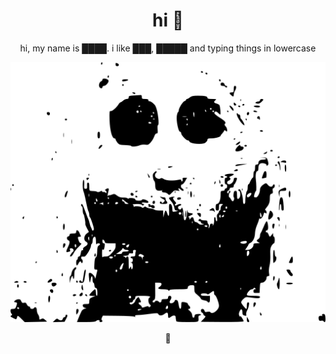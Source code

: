 <h1 align="center">hi 🥵</h1>

<p align="center">hi, my name is ████. i like ███, █████ and typing things in lowercase</p>

<p align="center">
  <img src="/src/betich.png" alt="profile">
</p>

<!--
<h2>Things I kinda know</h2>

idk these icons look cool

<h3>Languages</h3>

<p align="left">
  <a href="https://www.typescriptlang.org/" target="_blank">
     <img src="https://raw.githubusercontent.com/devicons/devicon/master/icons/typescript/typescript-original.svg" alt="typescript" width="40" height="40"/>
  </a>
  
  <a href="https://sass-lang.com/" target="_blank">
     <img src="https://raw.githubusercontent.com/devicons/devicon/master/icons/sass/sass-original.svg" alt="sass" width="40" height="40"/>
  </a>
  
  <a href="https://nodejs.org/en/" target="_blank">
     <img src="https://github.com/devicons/devicon/blob/master/icons/nodejs/nodejs-plain.svg" alt="nodejs" width="40" height="40"/>
  </a>
  
  <a href="https://www.python.org/" target="_blank">
     <img src="https://github.com/devicons/devicon/blob/master/icons/python/python-original.svg" alt="python" width="40" height="40"/>
  </a>
</p>

<h3>Frameworks/Libraries</h3>

<p align="left">
  <a href="https://nextjs.org/" target="_blank">
     <img src="https://github.com/betich/betich/blob/main/src/nextjs-white.svg" alt="nextjs" width="40" height="40"/>
  </a>

  <a href="https://reactjs.org/" target="_blank">
     <img src="https://raw.githubusercontent.com/devicons/devicon/master/icons/react/react-original.svg" alt="react" width="40" height="40"/>
  </a>

  <a href="https://preactjs.com/" target="_blank">
     <img src="https://github.com/betich/betich/blob/main/src/preact.svg" alt="preact" width="40" height="40"/>
  </a>

  <a href="https://tailwindcss.com/" target="_blank">
     <img src="https://github.com/devicons/devicon/blob/master/icons/tailwindcss/tailwindcss-plain.svg" alt="tailwindcss" width="40" height="40"/>
  </a>
  
  <a href="https://svelte.dev/" target="_blank">
    <img src="https://github.com/devicons/devicon/blob/master/icons/svelte/svelte-original.svg" alt="svelte" width="40" height="40"/>
  </a>
  
  <a href="https://jquery.com/" target="_blank">
    <img src="https://github.com/devicons/devicon/blob/master/icons/jquery/jquery-plain-wordmark.svg" alt="jQuery(lol)" width="40" height="40"/>
  </a>
</p>

<h3>Databases/Other</h3>

<p align="left">
  <a href="https://firebase.google.com/" target="_blank">
    <img src="https://www.vectorlogo.zone/logos/firebase/firebase-icon.svg" alt="firebase" width="40" height="40"/>
  </a>

  <a href="https://www.mongodb.com/" target="_blank">
    <img src="https://raw.githubusercontent.com/devicons/devicon/master/icons/mongodb/mongodb-original-wordmark.svg" alt="mongodb" width="40" height="40"/>
  </a>
</p>

-->

<!--
<h2>Stats</h2>

<img src="https://github-readme-stats.vercel.app/api?username=betich&show_icons=true&theme=tokyonight&count_private=true" alt="GitHub stats">
  
<a href="https://github.com/anuraghazra/github-readme-stats">
  <img src="https://github-readme-stats.vercel.app/api/top-langs/?username=betich&theme=tokyonight" alt="Top Langs">
</a>
-->

<p align="center">🤍</p>
